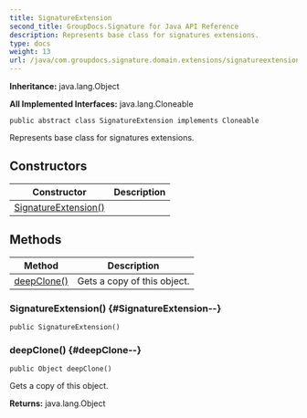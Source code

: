 ```yaml
---
title: SignatureExtension
second_title: GroupDocs.Signature for Java API Reference
description: Represents base class for signatures extensions.
type: docs
weight: 13
url: /java/com.groupdocs.signature.domain.extensions/signatureextension/
---
```

**Inheritance:**
java.lang.Object

**All Implemented Interfaces:**
java.lang.Cloneable
```
public abstract class SignatureExtension implements Cloneable
```

Represents base class for signatures extensions.
## Constructors

| Constructor | Description |
| --- | --- |
| [SignatureExtension()](#SignatureExtension--) |  |
## Methods

| Method | Description |
| --- | --- |
| [deepClone()](#deepClone--) | Gets a copy of this object. |
### SignatureExtension() {#SignatureExtension--}
```
public SignatureExtension()
```


### deepClone() {#deepClone--}
```
public Object deepClone()
```


Gets a copy of this object.

**Returns:**
java.lang.Object
